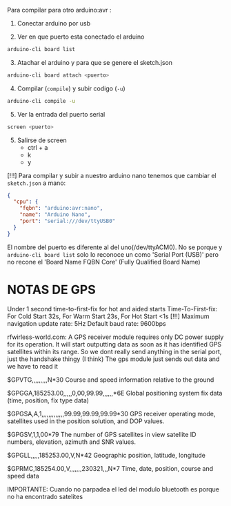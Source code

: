 Para compilar para otro arduino:avr :
1. Conectar arduino por usb

2. Ver en que puerto esta conectado el arduino
```bash
arduino-cli board list
```

3. Atachar el arduino y para que se genere el sketch.json
```bash
arduino-cli board attach <puerto>
```

4. Compilar (`compile`) y subir codigo (`-u`)
```bash
arduino-cli compile -u
```

5. Ver la entrada del puerto serial
```bash
screen <puerto>
```

5. Salirse de screen
    * ctrl + a
    * k
    * y

[!!!]
Para compilar y subir a nuestro arduino nano tenemos que cambiar el `sketch.json`
a mano:
```json
{
  "cpu": {
    "fqbn": "arduino:avr:nano",
    "name": "Arduino Nano",
    "port": "serial:///dev/ttyUSB0"
  }
}
```
El nombre del puerto es diferente al del uno(/dev/ttyACM0). 
No se porque y `arduino-cli board list` solo lo reconoce un como 'Serial Port (USB)'
pero no recone el 'Board Name FQBN Core' (Fully Qualified Board Name)


# NOTAS DE GPS
Under 1 second time-to-first-fix for hot and aided starts
Time-To-First-fix:  For Cold Start 32s, For Warm Start 23s, For Hot Start <1s
[!!!] Maximum navigation update rate: 5Hz
Default baud rate: 9600bps

rfwirless-world.com:
A GPS receiver module requires only DC power supply for its operation. It will start outputting data as soon as it has identified GPS satellites within its range.
So we dont really send anything in the serial port, just the handshake thingy (I think)
The gps module just sends out data and we have to read it


$GPVTG,,,,,,,,,N*30
Course and speed information relative to the ground

$GPGGA,185253.00,,,,,0,00,99.99,,,,,,*6E
Global positioning system fix data (time, position, fix type data)

$GPGSA,A,1,,,,,,,,,,,,,99.99,99.99,99.99*30
GPS receiver operating mode, satellites used in the position solution, and DOP values.

$GPGSV,1,1,00*79
The number of GPS satellites in view satellite ID numbers, elevation, azimuth and SNR values.

$GPGLL,,,,,185253.00,V,N*42
Geographic position, latitude, longitude

$GPRMC,185254.00,V,,,,,,,230321,,,N*7
Time, date, position, course and speed data

IMPORTANTE: Cuando no parpadea el led del modulo bluetooth es porque no ha encontrado
satelites
